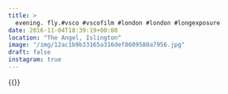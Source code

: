```yaml
---
title: >
  evening. fly.#vsco #vscofilm #london #london #longexposure
date: 2016-11-04T18:39:19+00:00
location: "The Angel, Islington"
image: "/img/12ac1b9b33165a316def8609580a7956.jpg"
draft: false
instagram: true
---
```


{{<photo src="/img/12ac1b9b33165a316def8609580a7956.jpg">}}
